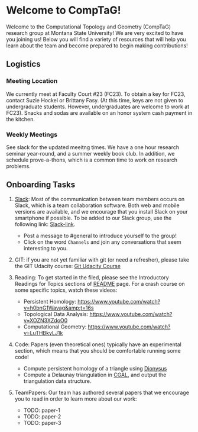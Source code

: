 # Welcome to CompTaG!

Welcome to the Computational Topology and Geometry (CompTaG) research group at
Montana State University! We are very excited to have you joining us! Below
you will find a variety of resources that will help you learn about the team
and become prepared to begin making contributions!

## Logistics

### Meeting Location
We currently meet at Faculty Court #23 (FC23). To obtain a
key for FC23, contact Suzie Hockel or Brittany Fasy.  (At this time,
keys are not given to undergraduate students.  However, undergraduates are
welcome to work at FC23).  Snacks and sodas are available on an honor system
cash payment in the kitchen.

### Weekly Meetings
See slack for the updated meeitng times.  We have a one hour research seminar
year-round, and a summer weekly book club.  In addition, we schedule
prove-a-thons, which is a common time to work on research problems.

## Onboarding Tasks

1. [Slack](https://alice-storytelling.slack.com/home): Most of the
   communication between team members occurs on Slack, which is a team
   collaboration software. Both web and mobile versions are available, and we
   encourage that you install Slack on your smartphone if possible. To be added
   to our Slack group, use the following link:
   [Slack-link](https://join.slack.com/t/tda-at-msu/shared_invite/enQtMjk4NDIwMjY2MDY2LTNhYTYwOWRjNWM3ZGU2MzdlODFkOTA5MzNiNTFmMDQyZTc2NzkxNGNjMjlmZGFjZGZlNmEyYTE2MjBhMGFhMjE).
    * Post a message to #general to introduce yourself to the group!
    * Click on the word `Channels` and join any conversations that seem
      interesting to you.
    
2. GIT: if you are not yet familiar with git (or need a refresher), please take
   the GIT Udacity course:
    [Git Udacity Course](https://www.udacity.com/course/how-to-use-git-and-github--ud775)

3. Reading: To get started in the filed, please see the Introductory Readings
   for Topics sections of
   [README](https://github.com/compTAG/student-resources#introductory-readings-for-topics)
   page.  For a crash course on some specific topics, watch these videos:
    * Persistent Homology: https://www.youtube.com/watch?v=h0bnG1Wavag&amp;t=16s 
    * Topological Data Analysis: https://www.youtube.com/watch?v=XOZN3XZdoO0
    * Computational Geometry: https://www.youtube.com/watch?v=LuTHBkyLJ1k

4. Code: Papers (even theoretical ones) typically have an experimental section,
   which means that you should be comfortable running some code!  
   * Compute persistent homology of a triangle using [Dionysus](https://www.mrzv.org/software/dionysus/)
   * Compute a Delaunay triangulation in  [CGAL](https://www.cgal.org/), and
     output the triangulation data structure.

5. TeamPapers: Our team has authored several papers that we encourage you to read in order to learn more about our work: 
    * TODO: paper-1
    * TODO: paper-2
    * TODO: paper-3
